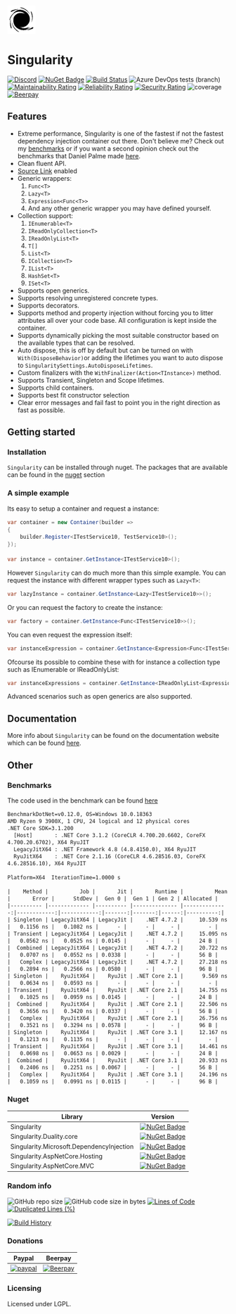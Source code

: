 <img width="64px" src="https://github.com/Barsonax/Singularity/blob/master/src/Icon.png" />

# Singularity
[![Discord](https://img.shields.io/discord/569232642105540608.svg)](https://discord.gg/cKFnjjk) [![NuGet Badge](https://buildstats.info/nuget/Singularity)](https://www.nuget.org/packages/Singularity/) [![Build Status](https://dev.azure.com/Barsonax/Singularity/_apis/build/status/Singularity-CI?branchName=master&stageName=Build)](https://dev.azure.com/Barsonax/Singularity/_build/latest?definitionId=7&branchName=master) ![Azure DevOps tests (branch)](https://img.shields.io/azure-devops/tests/Barsonax/Singularity/7/master.svg) [![Maintainability Rating](https://sonarcloud.io/api/project_badges/measure?project=Barsonax_Singularity&metric=sqale_rating)](https://sonarcloud.io/dashboard?id=Barsonax_Singularity) [![Reliability Rating](https://sonarcloud.io/api/project_badges/measure?project=Barsonax_Singularity&metric=reliability_rating)](https://sonarcloud.io/dashboard?id=Barsonax_Singularity) [![Security Rating](https://sonarcloud.io/api/project_badges/measure?project=Barsonax_Singularity&metric=security_rating)](https://sonarcloud.io/dashboard?id=Barsonax_Singularity) ![coverage](https://img.shields.io/azure-devops/coverage/Barsonax/Singularity/7/master.svg) [![Beerpay](https://img.shields.io/beerpay/Barsonax/Singularity.svg)](https://beerpay.io/Barsonax/Singularity)

## Features
- Extreme performance, Singularity is one of the fastest if not the fastest dependency injection container out there. Don't believe me? Check out my [benchmarks](#Benchmarks) or if you want a second opinion check out the benchmarks that Daniel Palme made [here](https://github.com/danielpalme/IocPerformance).
- Clean fluent API.
- [Source Link](https://github.com/dotnet/sourcelink) enabled
- Generic wrappers:
  1. `Func<T>`
  1. `Lazy<T>`
  1. `Expression<Func<T>>`
  1. And any other generic wrapper you may have defined yourself.
- Collection support:
  1. `IEnumerable<T>`
  1. `IReadOnlyCollection<T>`
  1. `IReadOnlyList<T>`
  1. `T[]`
  1. `List<T>`
  1. `ICollection<T>`
  1. `IList<T>`
  1. `HashSet<T>`
  1. `ISet<T>`
- Supports open generics.
- Supports resolving unregistered concrete types.
- Supports decorators.
- Supports method and property injection without forcing you to litter attributes all over your code base. All configuration is kept inside the container.
- Supports dynamically picking the most suitable constructor based on the available types that can be resolved.
- Auto dispose, this is off by default but can be turned on with `With(DisposeBehavior)`or adding the lifetimes you want to auto dispose to `SingularitySettings.AutoDisposeLifetimes`.
- Custom finalizers with the `WithFinalizer(Action<TInstance>)` method.
- Supports Transient, Singleton and Scope lifetimes.
- Supports child containers.
- Supports best fit constructor selection
- Clear error messages and fail fast to point you in the right direction as fast as possible.

## Getting started
### Installation
`Singularity` can be installed through nuget. The packages that are available can be found in the [nuget](#nuget) section 

### A simple example
Its easy to setup a container and request a instance:
```cs
var container = new Container(builder =>
{
    builder.Register<ITestService10, TestService10>();
});

var instance = container.GetInstance<ITestService10>();
```
However `Singularity` can do much more than this simple example. You can request the instance with different wrapper types such as `Lazy<T>`:
```cs
var lazyInstance = container.GetInstance<Lazy<ITestService10>>();
```
Or you can request the factory to create the instance:
```cs
var factory = container.GetInstance<Func<ITestService10>>();
```
You can even request the expression itself:
```cs
var instanceExpression = container.GetInstance<Expression<Func<ITestService10>>>();
```
Ofcourse its possible to combine these with for instance a collection type such as IEnumerable<T> or IReadOnlyList<T>:
```cs
var instanceExpressions = container.GetInstance<IReadOnlyList<Expression<Func<IPlugin>>>>(); //Returns all expressions for IPlugin registrations
```

Advanced scenarios such as open generics are also supported. 

## Documentation
More info about `Singularity` can be found on the documentation website which can be found [here](https://barsonax.github.io/Singularity.Docs/).

## Other
### Benchmarks
The code used in the benchmark can be found [here](https://github.com/Barsonax/Singularity/blob/master/Singularity.TestClasses/Benchmark/SimpleSingularityContainerBenchmark.cs)
```
BenchmarkDotNet=v0.12.0, OS=Windows 10.0.18363
AMD Ryzen 9 3900X, 1 CPU, 24 logical and 12 physical cores
.NET Core SDK=3.1.200
  [Host]       : .NET Core 3.1.2 (CoreCLR 4.700.20.6602, CoreFX 4.700.20.6702), X64 RyuJIT
  LegacyJitX64 : .NET Framework 4.8 (4.8.4150.0), X64 RyuJIT
  RyuJitX64    : .NET Core 2.1.16 (CoreCLR 4.6.28516.03, CoreFX 4.6.28516.10), X64 RyuJIT

Platform=X64  IterationTime=1.0000 s

|    Method |          Job |       Jit |       Runtime |          Mean |       Error |      StdDev |  Gen 0 |  Gen 1 | Gen 2 | Allocated |
|---------- |------------- |---------- |-------------- |--------------:|------------:|------------:|-------:|-------:|------:|----------:|
| Singleton | LegacyJitX64 | LegacyJit |    .NET 4.7.2 |     10.539 ns |   0.1156 ns |   0.1082 ns |      - |      - |     - |         - |
| Transient | LegacyJitX64 | LegacyJit |    .NET 4.7.2 |     15.095 ns |   0.0562 ns |   0.0525 ns | 0.0145 |      - |     - |      24 B |
|  Combined | LegacyJitX64 | LegacyJit |    .NET 4.7.2 |     20.722 ns |   0.0707 ns |   0.0552 ns | 0.0338 |      - |     - |      56 B |
|   Complex | LegacyJitX64 | LegacyJit |    .NET 4.7.2 |     27.218 ns |   0.2894 ns |   0.2566 ns | 0.0580 |      - |     - |      96 B |
| Singleton |    RyuJitX64 |    RyuJit | .NET Core 2.1 |      9.569 ns |   0.0634 ns |   0.0593 ns |      - |      - |     - |         - |
| Transient |    RyuJitX64 |    RyuJit | .NET Core 2.1 |     14.755 ns |   0.1025 ns |   0.0959 ns | 0.0145 |      - |     - |      24 B |
|  Combined |    RyuJitX64 |    RyuJit | .NET Core 2.1 |     22.506 ns |   0.3656 ns |   0.3420 ns | 0.0337 |      - |     - |      56 B |
|   Complex |    RyuJitX64 |    RyuJit | .NET Core 2.1 |     26.756 ns |   0.3521 ns |   0.3294 ns | 0.0578 |      - |     - |      96 B |
| Singleton |    RyuJitX64 |    RyuJit | .NET Core 3.1 |     12.167 ns |   0.1213 ns |   0.1135 ns |      - |      - |     - |         - |
| Transient |    RyuJitX64 |    RyuJit | .NET Core 3.1 |     14.461 ns |   0.0698 ns |   0.0653 ns | 0.0029 |      - |     - |      24 B |
|  Combined |    RyuJitX64 |    RyuJit | .NET Core 3.1 |     20.933 ns |   0.2406 ns |   0.2251 ns | 0.0067 |      - |     - |      56 B |
|   Complex |    RyuJitX64 |    RyuJit | .NET Core 3.1 |     24.196 ns |   0.1059 ns |   0.0991 ns | 0.0115 |      - |     - |      96 B |
```

### Nuget

| Library | Version |
|-------------|--------|
| Singularity      | [![NuGet Badge](https://buildstats.info/nuget/Singularity)](https://www.nuget.org/packages/Singularity/) |
| Singularity.Duality.core      | [![NuGet Badge](https://buildstats.info/nuget/Singularity.Duality.core)](https://www.nuget.org/packages/Singularity.Duality.core/)|
| Singularity.Microsoft.DependencyInjection      | [![NuGet Badge](https://buildstats.info/nuget/Singularity.Microsoft.DependencyInjection)](https://www.nuget.org/packages/Singularity.Microsoft.DependencyInjection/)|
| Singularity.AspNetCore.Hosting      | [![NuGet Badge](https://buildstats.info/nuget/Singularity.AspNetCore.Hosting)](https://www.nuget.org/packages/Singularity.AspNetCore.Hosting/)|
| Singularity.AspNetCore.MVC      | [![NuGet Badge](https://buildstats.info/nuget/Singularity.AspNetCore.MVC)](https://www.nuget.org/packages/Singularity.AspNetCore.MVC/)|

### Random info
![GitHub repo size](https://img.shields.io/github/repo-size/Barsonax/Singularity.svg) ![GitHub code size in bytes](https://img.shields.io/github/languages/code-size/barsonax/singularity.svg) [![Lines of Code](https://sonarcloud.io/api/project_badges/measure?project=Barsonax_Singularity&metric=ncloc)](https://sonarcloud.io/dashboard?id=Barsonax_Singularity) [![Duplicated Lines (%)](https://sonarcloud.io/api/project_badges/measure?project=Barsonax_Singularity&metric=duplicated_lines_density)](https://sonarcloud.io/dashboard?id=Barsonax_Singularity)


[![Build History](https://buildstats.info/azurepipelines/chart/Barsonax/Singularity/7?branch=master)](https://dev.azure.com/Barsonax/Singularity/_build?definitionId=7)

### Donations
| Paypal | Beerpay |
|-------------|--------|
|[![paypal](https://www.paypalobjects.com/en_US/NL/i/btn/btn_donateCC_LG.gif)](https://www.paypal.com/cgi-bin/webscr?cmd=_s-xclick&hosted_button_id=VTXT9EBQ3CF5E)|[![Beerpay](https://img.shields.io/beerpay/Barsonax/Singularity.svg)](https://beerpay.io/Barsonax/Singularity)|

### Licensing
Licensed under LGPL.
